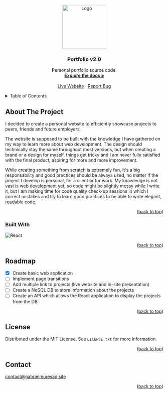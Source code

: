 <div id="top"></div>
<br />
<div align="center">
  <a href="https://gabrielmuresan.site/">
    <img src="public/img/logo-_white.png" alt="Logo" width="140" height="140">
  </a>

  <h3 align="center">Portfolio v2.0</h3>

  <p align="center">
    Personal portfolio source code.
    <br />
    <a href="https://github.com/muresan-gabriel/portfolio"><strong>Explore the docs »</strong></a>
    <br />
    <br />
    <a href="https://gabrielmuresan.site" target="_blank">Live Website</a>
    ·
    <a href="https://github.com/muresan-gabriel/portfolio">Report Bug</a>
  </p>
</div>

<!-- TABLE OF CONTENTS -->
<details>
  <summary>Table of Contents</summary>
  <ol>
    <li>
      <a href="#about-the-project">About The Project</a>
      <ul>
        <li><a href="#built-with">Built With</a></li>
      </ul>
    </li>
    <li><a href="#roadmap">Roadmap</a></li>
    <li><a href="#license">License</a></li>
    <li><a href="#contact">Contact</a></li>
    <li><a href="#acknowledgments">Acknowledgments</a></li>
  </ol>
</details>

<!-- ABOUT THE PROJECT -->

## About The Project

I decided to create a personal website to efficiently showcase projects to peers, friends and future employers.

The website is supposed to be built with the knowledge I have gathered on my way to learn more about web development. The design should technically stay the same throughout most versions, but when creating a brand or a design for myself, things get tricky and I am never fully satisfied with the final product, aspiring for more and more improvement.

While creating something from scratch is extremely fun, it's a big responsability and good practices should be always used, no matter if the project I develop is personal, for a client or for work. My knowledge is not vast is web development yet, so code might be slightly messy while I write it, but I am making time for code quality check-up sessions in which I correct mistakes and try to learn good practices to be able to write elegant, readable code.

<p align="right">(<a href="#top">back to top</a>)</p>

### Built With

![React](https://img.shields.io/badge/react-%2320232a.svg?style=for-the-badge&logo=react&logoColor=%2361DAFB)

<p align="right">(<a href="#top">back to top</a>)</p>

<!-- ROADMAP -->

## Roadmap

- [x] Create basic web application
- [ ] Implement page transitions
- [ ] Add multiple link to projects (live website and in-site presentation)
- [ ] Create a NoSQL DB to store information about the projects
- [ ] Create an API which allows the React application to display the projects from the DB

<p align="right">(<a href="#top">back to top</a>)</p>

<!-- LICENSE -->

## License

Distributed under the MIT License. See `LICENSE.txt` for more information.

<p align="right">(<a href="#top">back to top</a>)</p>

<!-- CONTACT -->

## Contact

contact@gabrielmuresan.site

<p align="right">(<a href="#top">back to top</a>)</p>
